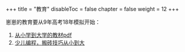 +++
title = "教育"
disableToc = false
chapter = false
weight = 12
+++

崽崽的教育要从9年高考18年模拟开始：

1. [从小学到大学的教材pdf](https://github.com/TapXWorld/ChinaTextbook)
2. [少儿编程，搬砖技巧从小到大](https://github.com/open-scratch/teaching-open)
